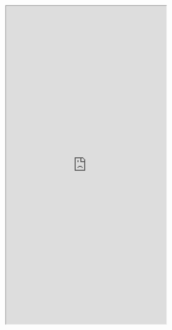 <iframe src="https://docs.google.com/document/d/e/2PACX-1vSoftW2ImLSjfuJ7p7ERFf0dx0fOzFdSTJuO9tGxFDIv_H6abKagQHaqTBAzj6BKkHUVToPnQDBEWwt/pub?embedded=true" title="My Resume" width="100%" height="1000" ></iframe>
